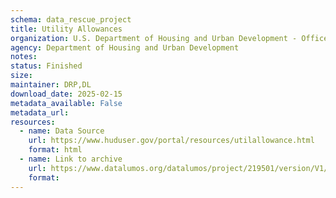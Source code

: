 ```yaml
---
schema: data_rescue_project 
title: Utility Allowances
organization: U.S. Department of Housing and Urban Development - Office of Policy Development and Research
agency: Department of Housing and Urban Development
notes: 
status: Finished
size: 
maintainer: DRP,DL
download_date: 2025-02-15
metadata_available: False
metadata_url: 
resources:
  - name: Data Source
    url: https://www.huduser.gov/portal/resources/utilallowance.html
    format: html
  - name: Link to archive
    url: https://www.datalumos.org/datalumos/project/219501/version/V1/view
    format: 
---
```

